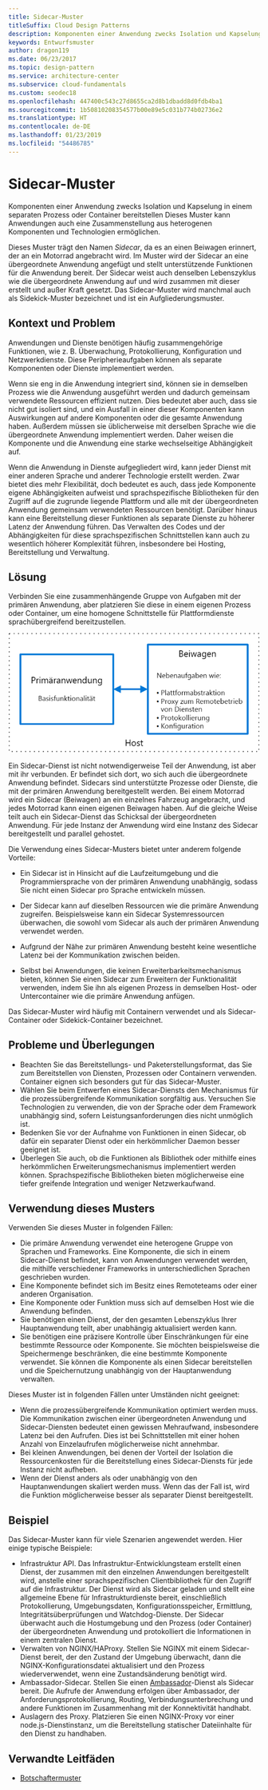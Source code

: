 ```yaml
---
title: Sidecar-Muster
titleSuffix: Cloud Design Patterns
description: Komponenten einer Anwendung zwecks Isolation und Kapselung in einem separaten Prozess oder Container bereitstellen
keywords: Entwurfsmuster
author: dragon119
ms.date: 06/23/2017
ms.topic: design-pattern
ms.service: architecture-center
ms.subservice: cloud-fundamentals
ms.custom: seodec18
ms.openlocfilehash: 447400c543c27d8655ca2d8b1dbadd8d0fdb4ba1
ms.sourcegitcommit: 1b50810208354577b00e89e5c031b774b02736e2
ms.translationtype: HT
ms.contentlocale: de-DE
ms.lasthandoff: 01/23/2019
ms.locfileid: "54486785"
---
```

# <a name="sidecar-pattern"></a>Sidecar-Muster

Komponenten einer Anwendung zwecks Isolation und Kapselung in einem separaten Prozess oder Container bereitstellen Dieses Muster kann Anwendungen auch eine Zusammenstellung aus heterogenen Komponenten und Technologien ermöglichen.

Dieses Muster trägt den Namen *Sidecar*, da es an einen Beiwagen erinnert, der an ein Motorrad angebracht wird. Im Muster wird der Sidecar an eine übergeordnete Anwendung angefügt und stellt unterstützende Funktionen für die Anwendung bereit. Der Sidecar weist auch denselben Lebenszyklus wie die übergeordnete Anwendung auf und wird zusammen mit dieser erstellt und außer Kraft gesetzt. Das Sidecar-Muster wird manchmal auch als Sidekick-Muster bezeichnet und ist ein Aufgliederungsmuster.

## <a name="context-and-problem"></a>Kontext und Problem

Anwendungen und Dienste benötigen häufig zusammengehörige Funktionen, wie z. B. Überwachung, Protokollierung, Konfiguration und Netzwerkdienste. Diese Peripherieaufgaben können als separate Komponenten oder Dienste implementiert werden.

Wenn sie eng in die Anwendung integriert sind, können sie in demselben Prozess wie die Anwendung ausgeführt werden und dadurch gemeinsam verwendete Ressourcen effizient nutzen. Dies bedeutet aber auch, dass sie nicht gut isoliert sind, und ein Ausfall in einer dieser Komponenten kann Auswirkungen auf andere Komponenten oder die gesamte Anwendung haben. Außerdem müssen sie üblicherweise mit derselben Sprache wie die übergeordnete Anwendung implementiert werden. Daher weisen die Komponente und die Anwendung eine starke wechselseitige Abhängigkeit auf.

Wenn die Anwendung in Dienste aufgegliedert wird, kann jeder Dienst mit einer anderen Sprache und anderer Technologie erstellt werden. Zwar bietet dies mehr Flexibilität, doch bedeutet es auch, dass jede Komponente eigene Abhängigkeiten aufweist und sprachspezifische Bibliotheken für den Zugriff auf die zugrunde liegende Plattform und alle mit der übergeordneten Anwendung gemeinsam verwendeten Ressourcen benötigt. Darüber hinaus kann eine Bereitstellung dieser Funktionen als separate Dienste zu höherer Latenz der Anwendung führen. Das Verwalten des Codes und der Abhängigkeiten für diese sprachspezifischen Schnittstellen kann auch zu wesentlich höherer Komplexität führen, insbesondere bei Hosting, Bereitstellung und Verwaltung.

## <a name="solution"></a>Lösung

Verbinden Sie eine zusammenhängende Gruppe von Aufgaben mit der primären Anwendung, aber platzieren Sie diese in einem eigenen Prozess oder Container, um eine homogene Schnittstelle für Plattformdienste sprachübergreifend bereitzustellen.

![Diagramm des Sidecar-Musters](./_images/sidecar.png)

Ein Sidecar-Dienst ist nicht notwendigerweise Teil der Anwendung, ist aber mit ihr verbunden. Er befindet sich dort, wo sich auch die übergeordnete Anwendung befindet. Sidecars sind unterstützte Prozesse oder Dienste, die mit der primären Anwendung bereitgestellt werden. Bei einem Motorrad wird ein Sidecar (Beiwagen) an ein einzelnes Fahrzeug angebracht, und jedes Motorrad kann einen eigenen Beiwagen haben. Auf die gleiche Weise teilt auch ein Sidecar-Dienst das Schicksal der übergeordneten Anwendung. Für jede Instanz der Anwendung wird eine Instanz des Sidecar bereitgestellt und parallel gehostet.

Die Verwendung eines Sidecar-Musters bietet unter anderem folgende Vorteile:

- Ein Sidecar ist in Hinsicht auf die Laufzeitumgebung und die Programmiersprache von der primären Anwendung unabhängig, sodass Sie nicht einen Sidecar pro Sprache entwickeln müssen.

- Der Sidecar kann auf dieselben Ressourcen wie die primäre Anwendung zugreifen. Beispielsweise kann ein Sidecar Systemressourcen überwachen, die sowohl vom Sidecar als auch der primären Anwendung verwendet werden.

- Aufgrund der Nähe zur primären Anwendung besteht keine wesentliche Latenz bei der Kommunikation zwischen beiden.

- Selbst bei Anwendungen, die keinen Erweiterbarkeitsmechanismus bieten, können Sie einen Sidecar zum Erweitern der Funktionalität verwenden, indem Sie ihn als eigenen Prozess in demselben Host- oder Untercontainer wie die primäre Anwendung anfügen.

Das Sidecar-Muster wird häufig mit Containern verwendet und als Sidecar-Container oder Sidekick-Container bezeichnet.

## <a name="issues-and-considerations"></a>Probleme und Überlegungen

- Beachten Sie das Bereitstellungs- und Paketerstellungsformat, das Sie zum Bereitstellen von Diensten, Prozessen oder Containern verwenden. Container eignen sich besonders gut für das Sidecar-Muster.
- Wählen Sie beim Entwerfen eines Sidecar-Diensts den Mechanismus für die prozessübergreifende Kommunikation sorgfältig aus. Versuchen Sie Technologien zu verwenden, die von der Sprache oder dem Framework unabhängig sind, sofern Leistungsanforderungen dies nicht unmöglich ist.
- Bedenken Sie vor der Aufnahme von Funktionen in einen Sidecar, ob dafür ein separater Dienst oder ein herkömmlicher Daemon besser geeignet ist.
- Überlegen Sie auch, ob die Funktionen als Bibliothek oder mithilfe eines herkömmlichen Erweiterungsmechanismus implementiert werden können. Sprachspezifische Bibliotheken bieten möglicherweise eine tiefer greifende Integration und weniger Netzwerkaufwand.

## <a name="when-to-use-this-pattern"></a>Verwendung dieses Musters

Verwenden Sie dieses Muster in folgenden Fällen:

- Die primäre Anwendung verwendet eine heterogene Gruppe von Sprachen und Frameworks. Eine Komponente, die sich in einem Sidecar-Dienst befindet, kann von Anwendungen verwendet werden, die mithilfe verschiedener Frameworks in unterschiedlichen Sprachen geschrieben wurden.
- Eine Komponente befindet sich im Besitz eines Remoteteams oder einer anderen Organisation.
- Eine Komponente oder Funktion muss sich auf demselben Host wie die Anwendung befinden.
- Sie benötigen einen Dienst, der den gesamten Lebenszyklus Ihrer Hauptanwendung teilt, aber unabhängig aktualisiert werden kann.
- Sie benötigen eine präzisere Kontrolle über Einschränkungen für eine bestimmte Ressource oder Komponente. Sie möchten beispielsweise die Speichermenge beschränken, die eine bestimmte Komponente verwendet. Sie können die Komponente als einen Sidecar bereitstellen und die Speichernutzung unabhängig von der Hauptanwendung verwalten.

Dieses Muster ist in folgenden Fällen unter Umständen nicht geeignet:

- Wenn die prozessübergreifende Kommunikation optimiert werden muss. Die Kommunikation zwischen einer übergeordneten Anwendung und Sidecar-Diensten bedeutet einen gewissen Mehraufwand, insbesondere Latenz bei den Aufrufen. Dies ist bei Schnittstellen mit einer hohen Anzahl von Einzelaufrufen möglicherweise nicht annehmbar.
- Bei kleinen Anwendungen, bei denen der Vorteil der Isolation die Ressourcenkosten für die Bereitstellung eines Sidecar-Diensts für jede Instanz nicht aufheben.
- Wenn der Dienst anders als oder unabhängig von den Hauptanwendungen skaliert werden muss. Wenn das der Fall ist, wird die Funktion möglicherweise besser als separater Dienst bereitgestellt.

## <a name="example"></a>Beispiel

Das Sidecar-Muster kann für viele Szenarien angewendet werden. Hier einige typische Beispiele:

- Infrastruktur API. Das Infrastruktur-Entwicklungsteam erstellt einen Dienst, der zusammen mit den einzelnen Anwendungen bereitgestellt wird, anstelle einer sprachspezifischen Clientbibliothek für den Zugriff auf die Infrastruktur. Der Dienst wird als Sidecar geladen und stellt eine allgemeine Ebene für Infrastrukturdienste bereit, einschließlich Protokollierung, Umgebungsdaten, Konfigurationsspeicher, Ermittlung, Integritätsüberprüfungen und Watchdog-Dienste. Der Sidecar überwacht auch die Hostumgebung und den Prozess (oder Container) der übergeordneten Anwendung und protokolliert die Informationen in einem zentralen Dienst.
- Verwalten von NGINX/HAProxy. Stellen Sie NGINX mit einem Sidecar-Dienst bereit, der den Zustand der Umgebung überwacht, dann die NGINX-Konfigurationsdatei aktualisiert und den Prozess wiederverwendet, wenn eine Zustandsänderung benötigt wird.
- Ambassador-Sidecar. Stellen Sie einen [Ambassador](./ambassador.md)-Dienst als Sidecar bereit. Die Aufrufe der Anwendung erfolgen über Ambassador, der Anforderungsprotokollierung, Routing, Verbindungsunterbrechung und andere Funktionen im Zusammenhang mit der Konnektivität handhabt.
- Auslagern des Proxy. Platzieren Sie einen NGINX-Proxy vor einer node.js-Dienstinstanz, um die Bereitstellung statischer Dateiinhalte für den Dienst zu handhaben.

## <a name="related-guidance"></a>Verwandte Leitfäden

- [Botschaftermuster](./ambassador.md)
